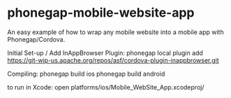phonegap-mobile-website-app
===========================

An easy example of how to wrap any mobile website into a mobile app with Phonegap/Cordova.

Initial Set-up / Add InAppBrowser Plugin:
phonegap local plugin add https://git-wip-us.apache.org/repos/asf/cordova-plugin-inappbrowser.git

Compiling:
phonegap build ios
phonegap build android

to run in Xcode: 
open platforms/ios/Mobile_WebSite_App.xcodeproj/
